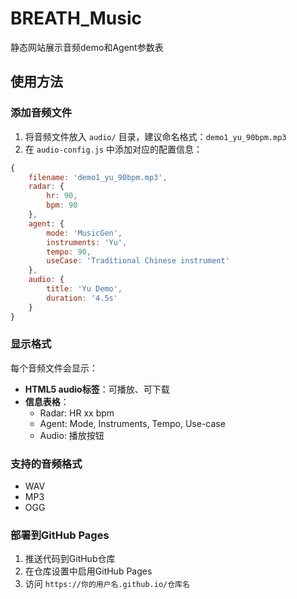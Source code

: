 # BREATH_Music

静态网站展示音频demo和Agent参数表

## 使用方法

### 添加音频文件

1. 将音频文件放入 `audio/` 目录，建议命名格式：`demo1_yu_90bpm.mp3`
2. 在 `audio-config.js` 中添加对应的配置信息：

```javascript
{
    filename: 'demo1_yu_90bpm.mp3',
    radar: {
        hr: 90,
        bpm: 90
    },
    agent: {
        mode: 'MusicGen',
        instruments: 'Yu',
        tempo: 90,
        useCase: 'Traditional Chinese instrument'
    },
    audio: {
        title: 'Yu Demo',
        duration: '4.5s'
    }
}
```

### 显示格式

每个音频文件会显示：
- **HTML5 audio标签**：可播放、可下载
- **信息表格**：
  - Radar: HR xx bpm
  - Agent: Mode, Instruments, Tempo, Use-case
  - Audio: 播放按钮

### 支持的音频格式

- WAV
- MP3
- OGG

### 部署到GitHub Pages

1. 推送代码到GitHub仓库
2. 在仓库设置中启用GitHub Pages
3. 访问 `https://你的用户名.github.io/仓库名`
